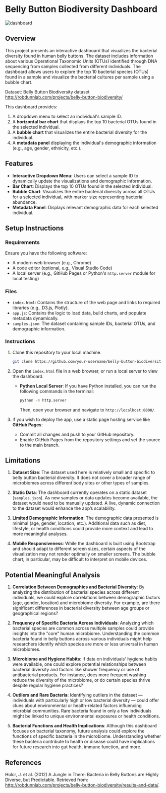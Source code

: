 #  Belly Button Biodiversity Dashboard

![dashboard](https://github.com/user-attachments/assets/b120a6b8-ff68-4e77-9b02-35a4db91dd1a)

## Overview
This project presents an interactive dashboard that visualizes the bacterial diversity found in human belly buttons. The dataset includes information about various Operational Taxonomic Units (OTUs) identified through DNA sequencing from samples collected from different individuals. The dashboard allows users to explore the top 10 bacterial species (OTUs) found in a sample and visualize the bacterial cultures per sample using a bubble chart.

Dataset:
Belly Button Biodiversity dataset
http://robdunnlab.com/projects/belly-button-biodiversity/

This dashboard provides:
1. A dropdown menu to select an individual's sample ID.
2. A **horizontal bar chart** that displays the top 10 bacterial OTUs found in the selected individual.
3. A **bubble chart** that visualizes the entire bacterial diversity for the individual.
4. A **metadata panel** displaying the individual's demographic information (e.g., age, gender, ethnicity, etc.).

## Features
- **Interactive Dropdown Menu**: Users can select a sample ID to dynamically update the visualizations and demographic information.
- **Bar Chart**: Displays the top 10 OTUs found in the selected individual.
- **Bubble Chart**: Visualizes the entire bacterial diversity across all OTUs for a selected individual, with marker size representing bacterial abundance.
- **Metadata Panel**: Displays relevant demographic data for each selected individual.

## Setup Instructions

### Requirements
Ensure you have the following software:
- A modern web browser (e.g., Chrome)
- A code editor (optional, e.g., Visual Studio Code)
- A local server (e.g., GitHub Pages or Python's `http.server` module for local testing)

### Files
- `index.html`: Contains the structure of the web page and links to required libraries (e.g., D3.js, Plotly).
- `app.js`: Contains the logic to load data, build charts, and populate metadata dynamically.
- `samples.json`: The dataset containing sample IDs, bacterial OTUs, and demographic information.

### Instructions
1. Clone this repository to your local machine.
    ```bash
    git clone https://github.com/your-username/belly-button-biodiversity-dashboard.git
    ```
2. Open the `index.html` file in a web browser, or run a local server to view the dashboard:
    - **Python Local Server**: If you have Python installed, you can run the following commands in the terminal:
      ```bash
      python -m http.server
      ```
      Then, open your browser and navigate to `http://localhost:8000/`.

3. If you wish to deploy the app, use a static page hosting service like **GitHub Pages**:
    - Commit all changes and push to your GitHub repository.
    - Enable GitHub Pages from the repository settings and set the source to the main branch.

## Limitations

1. **Dataset Size**: The dataset used here is relatively small and specific to belly button bacterial diversity. It does not cover a broader range of microbiomes across different body sites or other types of samples.
   
2. **Static Data**: The dashboard currently operates on a static dataset (`samples.json`). As new samples or data updates become available, the dataset would need to be manually updated. A live, dynamic connection to the dataset would enhance the app’s scalability.

3. **Limited Demographic Information**: The demographic data presented is minimal (age, gender, location, etc.). Additional data such as diet, lifestyle, or health conditions could provide more context and lead to more meaningful analyses.

4. **Mobile Responsiveness**: While the dashboard is built using Bootstrap and should adapt to different screen sizes, certain aspects of the visualization may not render optimally on smaller screens. The bubble chart, in particular, may be difficult to interpret on mobile devices.

## Potential Meaningful Analysis

1. **Correlation Between Demographics and Bacterial Diversity**: By analyzing the distribution of bacterial species across different individuals, we could explore correlations between demographic factors (age, gender, location) and microbiome diversity. For example, are there significant differences in bacterial diversity between age groups or geographical regions?

2. **Frequency of Specific Bacteria Across Individuals**: Analyzing which bacterial species are common across multiple samples could provide insights into the "core" human microbiome. Understanding the common bacteria found in belly buttons across various individuals might help researchers identify which species are more or less universal in human microbiomes.

3. **Microbiome and Hygiene Habits**: If data on individuals' hygiene habits were available, one could explore potential relationships between bacterial diversity and factors like shower frequency or use of antibacterial products. For instance, does more frequent washing reduce the diversity of the microbiome, or do certain species thrive despite regular hygiene practices?

4. **Outliers and Rare Bacteria**: Identifying outliers in the dataset — individuals with particularly high or low bacterial diversity — could offer clues about environmental or health-related factors influencing microbial communities. Rare bacteria found in only a few individuals might be linked to unique environmental exposures or health conditions.

5. **Bacterial Functions and Health Implications**: Although this dashboard focuses on bacterial taxonomy, future analysis could explore the functions of specific bacteria in the microbiome. Understanding whether these bacteria contribute to health or disease could have implications for future research into gut health, immune function, and more.


## References
Hulcr, J. et al. (2012) A Jungle in There: Bacteria in Belly Buttons are Highly Diverse, but Predictable. Retrieved from: http://robdunnlab.com/projects/belly-button-biodiversity/results-and-data/.
